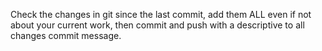 Check the changes in git since the last commit, add them ALL even if not about your current work, then commit and push with a descriptive to all changes commit message.
